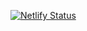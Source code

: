 [![Netlify Status](https://api.netlify.com/api/v1/badges/7df00a85-4571-4d18-805e-6c17bcb2bfbf/deploy-status)](https://app.netlify.com/projects/julialdomingues/deploys)
